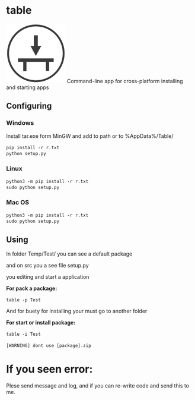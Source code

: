 # table
<img src="table.png" alt="logo" width="160px" height="160px">
Command-line app for cross-platform installing and starting apps

## Configuring
### Windows
Install tar.exe form MinGW and add to path or to %AppData%/Table/
```
pip install -r r.txt
python setup.py
```
### Linux
```
python3 -m pip install -r r.txt
sudo python setup.py
```
### Mac OS
```
python3 -m pip install -r r.txt
sudo python setup.py
```
## Using

In folder Temp/Test/ you can see a default package

and on src you a see file setup.py

you editing and start a application

**For pack a package:**

```
table -p Test
```

And for buety for installing your must go to another folder

**For start or install package:**

```
table -i Test
```
```[WARNING] dont use [package].zip```

# If you seen error:

Plese send message and log, and if you can re-write code and send this to me.
